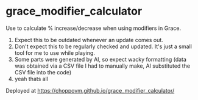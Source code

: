 # grace_modifier_calculator
Use to calculate % increase/decrease when using modifiers in Grace.

1. Expect this to be outdated whenever an update comes out.
2. Don't expect this to be regularly checked and updated. It's just a small tool for me to use while playing.
3. Some parts were generated by AI, so expect wacky formatting (data was obtained via a CSV file I had to manually make, AI substituted the CSV file into the code)
4. yeah thats all

Deployed at https://choppovm.github.io/grace_modifier_calculator/

